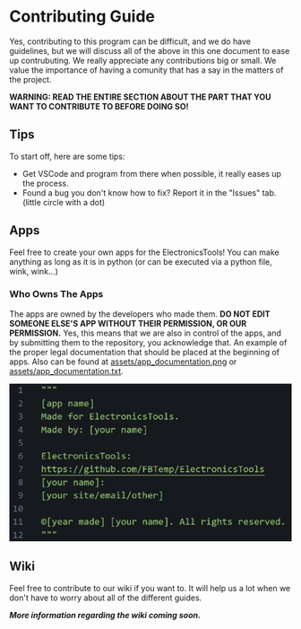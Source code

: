 # Contributing Guide
Yes, contributing to this program can be difficult, and we do have guidelines, but we will discuss all of the above in this one document to ease up contrubuting. We really appreciate any contributions big or small. We value the importance of having a comunity that has a say in the matters of the project.

**WARNING: READ THE ENTIRE SECTION ABOUT THE PART THAT YOU WANT TO CONTRIBUTE TO BEFORE DOING SO!**

## Tips
To start off, here are some tips:
* Get VSCode and program from there when possible, it really eases up the process.
* Found a bug you don't know how to fix? Report it in the "Issues" tab. (little circle with a dot)

## Apps
Feel free to create your own apps for the ElectronicsTools! You can make anything as long as it is in python (or can be executed via a python file, wink, wink...)
### Who Owns The Apps
The apps are owned by the developers who made them. **DO NOT EDIT SOMEONE ELSE'S APP WITHOUT THEIR PERMISSION, OR OUR PERMISSION.** Yes, this means that we are also in control of the apps, and by submitting them to the repository, you acknowledge that. An example of the proper legal documentation that should be placed at the beginning of apps. Also can be found at [assets/app_documentation.png](https://github.com/FBTemp/ElectronicsTools/blob/main/assets/app_documentation.png) or [assets/app_documentation.txt](https://github.com/FBTemp/ElectronicsTools/blob/main/assets/app_documentation.txt).

![App Documentation](assets/app_documentation.png "App Documentation")

## Wiki
Feel free to contribute to our wiki if you want to. It will help us a lot when we don't have to worry about all of the different guides.

***More information regarding the wiki coming soon.***